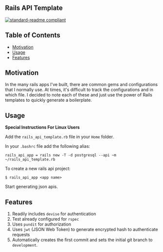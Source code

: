 ## Rails API Template

[![standard-readme compliant](https://img.shields.io/badge/standard--readme-OK-green.svg?style=flat-square)](https://github.com/RichardLitt/standard-readme)

## Table of Contents

- [Motivation](#motivation)
- [Usage](#usage)
- [Features](#features)

## Motivation

In the many rails apps I've built, there are common gems and configurations that I normally use. At times, it's difficult to track the configurations and in which file. I decided to note each of these and just use the power of Rails templates to quickly generate a boilerplate.

## Usage

**Special Instructions For Linux Users**

Add the `rails_api_template.rb` file in your `Home` folder.

In your `.bashrc` file add the following alias:

```
rails_api_app = rails new -T -d postgresql --api ~m ~/rails_api_template.rb
```

To create a new rails api project:

```
$ rails_api_app <app name>
```

Start generating json apis.

## Features

1. Readily includes `devise` for authentication
2. Test already configured for `rspec`
3. Uses `pundit` for authorization
4. Uses `jwt` (JSON Web Token) to generate encrypted hash to authenticate requests
5. Automatically creates the first commit and sets the initial git branch to `development`.
